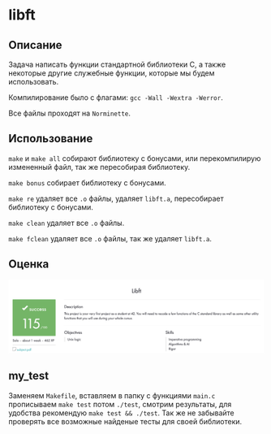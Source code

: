 # libft

## Описание

Задача написать функции стандартной библиотеки C, а также некоторые другие служебные функции, которые мы будем использовать.

Компилирование было с флагами: ``gcc -Wall -Wextra -Werror``.

Все файлы проходят на ``Norminette``.

## Использование

``make`` и ``make all`` собирают библиотеку с бонусами, или перекомпилирую измененный файл, так же пересобирая библиотеку.

``make bonus`` собирает библиотеку с бонусами.

``make re`` удаляет все ``.o`` файлы, удаляет ``libft.a``, пересобирает библиотеку с бонусами.

``make clean`` удаляет все ``.o`` файлы.

``make fclean`` удаляет все ``.o`` файлы, так же удаляет ``libft.a``.

## Оценка

![alt tag](media/appraisal_libft.png "Оценка проекта libft")

## my_test

Заменяем ``Makefile``, вставляем в папку с функциями ``main.c`` прописываем ``make test`` потом ``./test``, смотрим результаты, для удобства рекомендую ``make test && ./test``. Так же не забывайте проверять все возможные найденые тесты для своей библиотеки.
